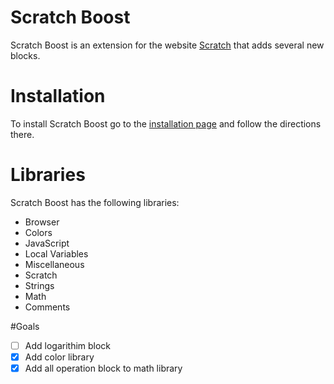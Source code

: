 # Scratch Boost
Scratch Boost is an extension for the website [Scratch](http://scratch.mit.edu) that adds several new blocks.

# Installation
To install Scratch Boost go to the [installation page](https://Ealgase.github.io/Scratch-Boost) and follow the directions there.

# Libraries
Scratch Boost has the following libraries:
- Browser
- Colors
- JavaScript
- Local Variables
- Miscellaneous
- Scratch
- Strings
- Math
- Comments

#Goals
- [ ] Add logarithim block
- [x] Add color library
- [x] Add all operation block to math library
